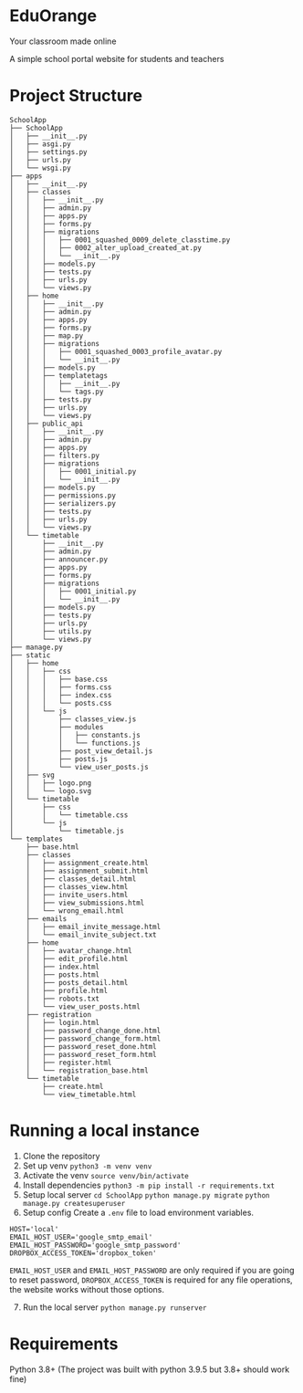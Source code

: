 # EduOrange
Your classroom made online

A simple school portal website for students and teachers

# Project Structure
```
SchoolApp
├── SchoolApp
│   ├── __init__.py
│   ├── asgi.py
│   ├── settings.py
│   ├── urls.py
│   └── wsgi.py
├── apps
│   ├── __init__.py
│   ├── classes
│   │   ├── __init__.py
│   │   ├── admin.py
│   │   ├── apps.py
│   │   ├── forms.py
│   │   ├── migrations
│   │   │   ├── 0001_squashed_0009_delete_classtime.py
│   │   │   ├── 0002_alter_upload_created_at.py
│   │   │   └── __init__.py
│   │   ├── models.py
│   │   ├── tests.py
│   │   ├── urls.py
│   │   └── views.py
│   ├── home
│   │   ├── __init__.py
│   │   ├── admin.py
│   │   ├── apps.py
│   │   ├── forms.py
│   │   ├── map.py
│   │   ├── migrations
│   │   │   ├── 0001_squashed_0003_profile_avatar.py
│   │   │   └── __init__.py
│   │   ├── models.py
│   │   ├── templatetags
│   │   │   ├── __init__.py
│   │   │   └── tags.py
│   │   ├── tests.py
│   │   ├── urls.py
│   │   └── views.py
│   ├── public_api
│   │   ├── __init__.py
│   │   ├── admin.py
│   │   ├── apps.py
│   │   ├── filters.py
│   │   ├── migrations
│   │   │   ├── 0001_initial.py
│   │   │   └── __init__.py
│   │   ├── models.py
│   │   ├── permissions.py
│   │   ├── serializers.py
│   │   ├── tests.py
│   │   ├── urls.py
│   │   └── views.py
│   └── timetable
│       ├── __init__.py
│       ├── admin.py
│       ├── announcer.py
│       ├── apps.py
│       ├── forms.py
│       ├── migrations
│       │   ├── 0001_initial.py
│       │   └── __init__.py
│       ├── models.py
│       ├── tests.py
│       ├── urls.py
│       ├── utils.py
│       └── views.py
├── manage.py
├── static
│   ├── home
│   │   ├── css
│   │   │   ├── base.css
│   │   │   ├── forms.css
│   │   │   ├── index.css
│   │   │   └── posts.css
│   │   └── js
│   │       ├── classes_view.js
│   │       ├── modules
│   │       │   ├── constants.js
│   │       │   └── functions.js
│   │       ├── post_view_detail.js
│   │       ├── posts.js
│   │       └── view_user_posts.js
│   ├── svg
│   │   ├── logo.png
│   │   └── logo.svg
│   └── timetable
│       ├── css
│       │   └── timetable.css
│       └── js
│           └── timetable.js
└── templates
    ├── base.html
    ├── classes
    │   ├── assignment_create.html
    │   ├── assignment_submit.html
    │   ├── classes_detail.html
    │   ├── classes_view.html
    │   ├── invite_users.html
    │   ├── view_submissions.html
    │   └── wrong_email.html
    ├── emails
    │   ├── email_invite_message.html
    │   └── email_invite_subject.txt
    ├── home
    │   ├── avatar_change.html
    │   ├── edit_profile.html
    │   ├── index.html
    │   ├── posts.html
    │   ├── posts_detail.html
    │   ├── profile.html
    │   ├── robots.txt
    │   └── view_user_posts.html
    ├── registration
    │   ├── login.html
    │   ├── password_change_done.html
    │   ├── password_change_form.html
    │   ├── password_reset_done.html
    │   ├── password_reset_form.html
    │   ├── register.html
    │   └── registration_base.html
    └── timetable
        ├── create.html
        └── view_timetable.html
```
# Running a local instance

1. Clone the repository
2. Set up venv
    `python3 -m venv venv`
3. Activate the venv 
     `source venv/bin/activate`
4. Install dependencies
    `python3 -m pip install -r requirements.txt`
5. Setup local server
    `cd SchoolApp`
    `python manage.py migrate`
    `python manage.py createsuperuser`
6. Setup config
Create a `.env` file to load environment variables.

```
HOST='local'
EMAIL_HOST_USER='google_smtp_email'
EMAIL_HOST_PASSWORD='google_smtp_password'
DROPBOX_ACCESS_TOKEN='dropbox_token'
```
`EMAIL_HOST_USER` and `EMAIL_HOST_PASSWORD`  are only required if you are going to reset password, 
`DROPBOX_ACCESS_TOKEN` is required for any file operations,
the website works without those options. 

7. Run the local server
    `python manage.py runserver`


# Requirements
Python 3.8+ (The project was built with python 3.9.5 but 3.8+ should work fine)
